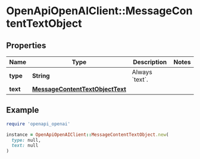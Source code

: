 # OpenApiOpenAIClient::MessageContentTextObject

## Properties

| Name | Type | Description | Notes |
| ---- | ---- | ----------- | ----- |
| **type** | **String** | Always &#x60;text&#x60;. |  |
| **text** | [**MessageContentTextObjectText**](MessageContentTextObjectText.md) |  |  |

## Example

```ruby
require 'openapi_openai'

instance = OpenApiOpenAIClient::MessageContentTextObject.new(
  type: null,
  text: null
)
```


